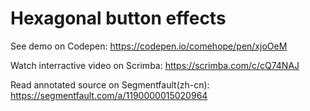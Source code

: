 # Hexagonal button effects

See demo on Codepen: https://codepen.io/comehope/pen/xjoOeM

Watch interractive video on Scrimba: https://scrimba.com/c/cQ74NAJ

Read annotated source on Segmentfault(zh-cn): https://segmentfault.com/a/1190000015020964